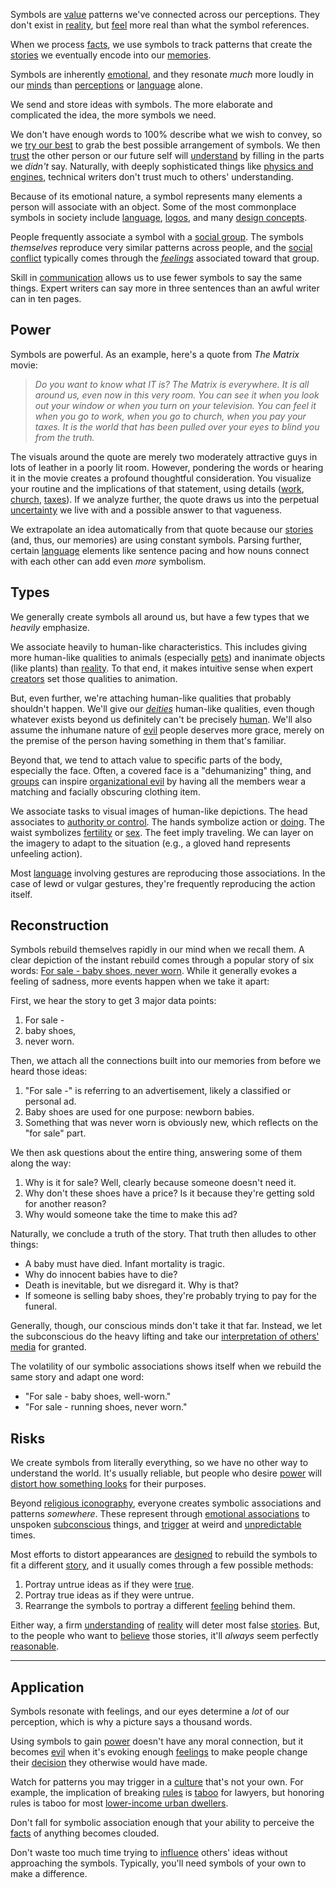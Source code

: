 
Symbols are [value](/values/) patterns we've connected across our perceptions. They don't exist in [reality](/reality/), but [feel](/feelings/) more real than what the symbol references.

When we process [facts](/reality/), we use symbols to track patterns that create the [stories](/stories/) we eventually encode into our [memories](https://adequate.life/memory/).

Symbols are inherently [emotional](/feelings/), and they resonate *much* more loudly in our [minds](/humanity/) than [perceptions](/image/) or [language](/language/) alone.

We send and store ideas with symbols. The more elaborate and complicated the idea, the more symbols we need.

We don't have enough words to 100% describe what we wish to convey, so we [try our best](/results/) to grab the best possible arrangement of symbols. We then [trust](/trust/) the other person or our future self will [understand](/understanding/) by filling in the parts we *didn't* say. Naturally, with deeply sophisticated things like [physics and engines](https://notageni.us/engineering/), technical writers don't trust much to others' understanding.

Because of its emotional nature, a symbol represents many elements a person will associate with an object. Some of the most commonplace symbols in society include [language](/language/), [logos](https://notageni.us/marketing/), and many [design concepts](https://notageni.us/design/).

People frequently associate a symbol with a [social group](/groups-member/). The symbols *themselves* reproduce very similar patterns across people, and the [social conflict](/boundaries/) typically comes through the [*feelings*](/feelings/) associated toward that group.

Skill in [communication](/conversation/) allows us to use fewer symbols to say the same things. Expert writers can say more in three sentences than an awful writer can in ten pages.

## Power

Symbols are powerful. As an example, here's a quote from *The Matrix* movie:

> *Do you want to know what IT is? The Matrix is everywhere. It is all around us, even now in this very room. You can see it when you look out your window or when you turn on your television. You can feel it when you go to work, when you go to church, when you pay your taxes. It is the world that has been pulled over your eyes to blind you from the truth.*

The visuals around the quote are merely two moderately attractive guys in lots of leather in a poorly lit room. However, pondering the words or hearing it in the movie creates a profound thoughtful consideration. You visualize your routine and the implications of that statement, using details ([work](https://adequate.life/success-4/), [church](/religion/), [taxes](https://notageni.us/accounting/)). If we analyze further, the quote draws us into the perpetual [uncertainty](/trust/) we live with and a possible answer to that vagueness.

We extrapolate an idea automatically from that quote because our [stories](/stories/) (and, thus, our memories) are using constant symbols. Parsing further, certain [language](/language/) elements like sentence pacing and how nouns connect with each other can add even *more* symbolism.

## Types

We generally create symbols all around us, but have a few types that we *heavily* emphasize.

We associate heavily to human-like characteristics. This includes giving more human-like qualities to animals (especially [pets](https://adequate.life/pets/)) and inanimate objects (like plants) than [reality](/reality/). To that end, it makes intuitive sense when expert [creators](/creations/) set those qualities to animation.

But, even further, we're attaching human-like qualities that probably shouldn't happen. We'll give our *[deities](/religion/)* human-like qualities, even though whatever exists beyond us definitely can't be precisely [human](/humanity/). We'll also assume the inhumane nature of [evil](/evil/) people deserves more grace, merely on the premise of the person having something in them that's familiar.

Beyond that, we tend to attach value to specific parts of the body, especially the face. Often, a covered face is a "dehumanizing" thing, and [groups](/groups-small/) can inspire [organizational evil](/bad-systems/) by having all the members wear a matching and facially obscuring clothing item.

We associate tasks to visual images of human-like depictions. The head associates to [authority or control](/power/). The hands symbolize action or [doing](/results/). The waist symbolizes [fertility](/family/) or [sex](/gender/). The feet imply traveling. We can layer on the imagery to adapt to the situation (e.g., a gloved hand represents unfeeling action).

Most [language](/language/) involving gestures are reproducing those associations. In the case of lewd or vulgar gestures, they're frequently reproducing the action itself.

## Reconstruction

Symbols rebuild themselves rapidly in our mind when we recall them. A clear depiction of the instant rebuild comes through a popular story of six words: [For sale - baby shoes, never worn](https://en.wikipedia.org/wiki/For_sale:_baby_shoes,_never_worn). While it generally evokes a feeling of sadness, more events happen when we take it apart:

First, we hear the story to get 3 major data points:

1. For sale -
2. baby shoes,
3. never worn.

Then, we attach all the connections built into our memories from before we heard those ideas:

1. "For sale -" is referring to an advertisement, likely a classified or personal ad.
2. Baby shoes are used for one purpose: newborn babies.
3. Something that was never worn is obviously new, which reflects on the "for sale" part.

We then ask questions about the entire thing, answering some of them along the way:

1. Why is it for sale? Well, clearly because someone doesn't need it.
2. Why don't these shoes have a price? Is it because they're getting sold for another reason?
3. Why would someone take the time to make this ad?

Naturally, we conclude a truth of the story. That truth then alludes to other things:

- A baby must have died. Infant mortality is tragic.
- Why do innocent babies have to die?
- Death is inevitable, but we disregard it. Why is that?
- If someone is selling baby shoes, they're probably trying to pay for the funeral.

Generally, though, our conscious minds don't take it that far. Instead, we let the subconscious do the heavy lifting and take our [interpretation of others' media](/conversation/) for granted.

The volatility of our symbolic associations shows itself when we rebuild the same story and adapt one word:

- "For sale - baby shoes, well-worn."
- "For sale - running shoes, never worn."

## Risks

We create symbols from literally everything, so we have no other way to understand the world. It's usually reliable, but people who desire [power](/power/) will [distort how something looks](/image-distortion/) for their purposes.

Beyond [religious iconography](/religion/), everyone creates symbolic associations and patterns *somewhere*. These represent through [emotional associations](/feelings/) to unspoken [subconscious](/unknown/) things, and [trigger](/habits/) at weird and [unpredictable](/imagination/) times.

Most efforts to distort appearances are [designed](/purpose/) to rebuild the symbols to fit a different [story](/stories/), and it usually comes through a few possible methods:

1. Portray untrue ideas as if they were [true](/reality/).
2. Portray true ideas as if they were untrue.
3. Rearrange the symbols to portray a different [feeling](/feelings/) behind them.

Either way, a firm [understanding](/understanding/) of [reality](/reality/) will deter most false [stories](/stories/). But, to the people who want to [believe](/certainty/) those stories, it'll *always* seem perfectly [reasonable](/logic/).

* * * * *

## Application

Symbols resonate with feelings, and our eyes determine a *lot* of our perception, which is why a picture says a thousand words.

Using symbols to gain [power](/power/) doesn't have any moral connection, but it becomes [evil](/evil/) when it's evoking enough [feelings](/feelings/) to make people change their [decision](/decisions/) they otherwise would have made.

Watch for patterns you may trigger in a [culture](/culture/) that's not your own. For example, the implication of breaking [rules](/rules/) is [taboo](/taboo/) for lawyers, but honoring rules is taboo for most [lower-income urban dwellers](/classes/).

Don't fall for symbolic association enough that your ability to perceive the [facts](/reality/) of anything becomes clouded.

Don't waste too much time trying to [influence](/influence/) others' ideas without approaching the symbols. Typically, you'll need symbols of your own to make a difference.
